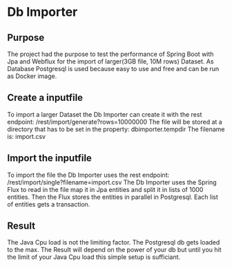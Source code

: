 # Db Importer

## Purpose
The project had the purpose to test the performance of Spring Boot with Jpa and Webflux for the import of larger(3GB file, 10M rows) Dataset. As Database Postgresql is used because easy to use and free and can be run as Docker image.

## Create a inputfile
To import a larger Dataset the Db Importer can create it with the rest endpoint: /rest/import/generate?rows=10000000
The file will be stored at a directory that has to be set in the property: dbimporter.tempdir
The filename is: import.csv


## Import the inputfile
To import the file the Db Importer uses the rest endpoint: /rest/import/single?filename=import.csv
The Db Importer uses the Spring Flux to read in the file map it in Jpa entities and split it in lists of 1000 entities. Then the Flux stores the entities in parallel in Postgresql. Each list of entities gets a transaction.

## Result
The Java Cpu load is not the limiting factor. The Postgresql db gets loaded to the max. The Result will depend on the power of your db but until you hit the limit of your Java Cpu load this simple setup is sufficiant. 